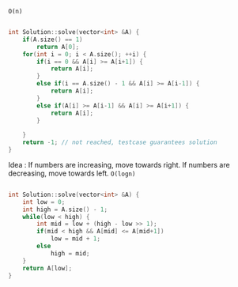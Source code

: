 `O(n)`
```cpp

int Solution::solve(vector<int> &A) {
    if(A.size() == 1)
        return A[0];
    for(int i = 0; i < A.size(); ++i) {
        if(i == 0 && A[i] >= A[i+1]) {
            return A[i];
        }
        else if(i == A.size() - 1 && A[i] >= A[i-1]) {
            return A[i];
        }
        else if(A[i] >= A[i-1] && A[i] >= A[i+1]) {
            return A[i];
        }
            
    }
    return -1; // not reached, testcase guarantees solution
}
```
Idea : If numbers are increasing, move towards right.
If numbers are decreasing, move towards left.
`O(logn)`

```cpp

int Solution::solve(vector<int> &A) {
    int low = 0;
    int high = A.size() - 1;
    while(low < high) {
        int mid = low + (high - low >> 1);
        if(mid < high && A[mid] <= A[mid+1]) 
            low = mid + 1;
        else
            high = mid;
    }
    return A[low];
}

```
